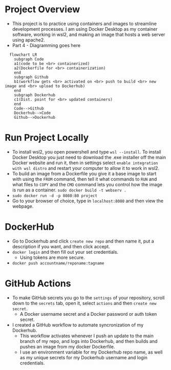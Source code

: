 # Project Overview

- This project is to practice using containers and images to streamline development processes. I am using Docker Desktop as my container software, working in wsl2, and making an image that hosts a web server using apache2.
- Part 4 - Diagramming goes here
```mermaid
  flowchart LR
    subgraph Code
    a1(code to be <br> containerized)
    a2(Dockerfile for <br> containerization)
    end
    subgraph Github
    b1(workflow gets <br> activated on <br> push to build <br> new image and <br> upload to Dockerhub)
    end
    subgraph Dockerhub
    c1(Dist. point for <br> updated containers)
    end
    Code-->Github
    Dockerhub-->Code
    Github-->Dockerhub
```

# Run Project Locally

- To install wsl2, you open powershell and type `wsl --install`. To install Docker Desktop you just need to download the .exe installer off the main Docker website and run it, then in settings select `enable integration with wsl distro` and restart your computer to allow it to work in wsl2.
- To build an image from a Dockerfile you give it a base image to start with using the `FROM` command, then tell it what commands to `RUN` and what files to `COPY` and the `CMD` command lets you control how the image is run as a container. `sudo docker build -t webserv .`
- `sudo docker run -d -p 8080:80 project`
- Go to your browser of choice, type in `localhost:8080` and then view the webpage.

# DockerHub

- Go to Dockerhub and click `create new repo` and then name it, put a description if you want, and then click accept.
- `docker login` and then fill out your set credentials.
  - Using tokens are more secure.
- `docker push accountname/reponame:tagname`

# GitHub Actions

- To make GitHub secrets you go to the `settings` of your repository, scroll down to the `secrets` tab, open it, select `actions` and then `create new secret`.
  - A Docker username secret and a Docker password or auth token secret.
- I created a GitHub workflow to automate syncronization of my Dockerhub.
  - This workflow activates whenever I push an update to the main branch of my repo, and logs into Dockerhub, and then builds and pushes an image from my docker Dockerfile.
  - I use an environment variable for my Dockerhub repo name, as well as my unique secrets for my Dockerhub username and login credentials.
